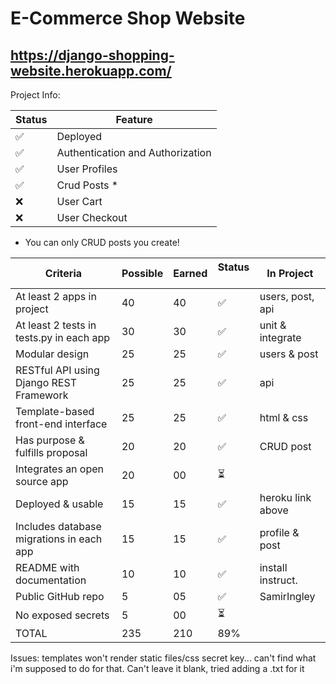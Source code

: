E-Commerce Shop Website
========================

https://django-shopping-website.herokuapp.com/
-----------------

Project Info:

|        Status         |           Feature                 |
| --------------------- | --------------------------------- |
|          ✅           | Deployed                          |
|          ✅           | Authentication and Authorization  |
|          ✅           | User Profiles                     |
|          ✅           | Crud Posts *                      |
|          ❌           | User Cart                         |
|          ❌           | User Checkout                     |

* You can only CRUD posts you create!


|Criteria	                                   |  Possible	| Earned | Status  ️|   In Project
|----------------------------------------------|------------|--------|---------|---------------
|At least 2 apps in project	                   |    40	    |  40	 |  ✅     | users, post, api
|At least 2 tests in tests.py in each app	   |    30	    |  30	 |  ✅     | unit & integrate
|Modular design	                               |    25	    |  25    |  ✅     | users & post
|RESTful API using Django REST Framework	   |    25	    |  25	 |  ✅     | api
|Template-based front-end interface	           |    25	    |  25	 |  ✅     | html & css
|Has purpose & fulfills proposal	           |    20	    |  20	 |  ✅     | CRUD post
|Integrates an open source app	               |    20	    |  00	 |  ⏳     | 
|Deployed & usable	                           |    15	    |  15	 |  ✅     | heroku link above
|Includes database migrations in each app	   |    15	    |  15	 |  ✅     | profile & post
|README with documentation	                   |    10	    |  10	 |  ✅     | install instruct.
|Public GitHub repo	                           |     5	    |  05	 |  ✅     | SamirIngley
|No exposed secrets	                           |     5	    |  00	 |  ⏳     | 
|TOTAL	                                       |   235	    | 210    |  89%    | 	

Issues:
templates won't render static files/css
secret key... can't find what i'm supposed to do for that. Can't leave it blank, tried adding a .txt for it
